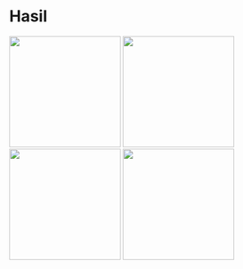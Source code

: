 # Hasil
<img src="https://github.com/user-attachments/assets/ec070d56-36bf-4be8-be74-b0d258ae8fe8" width="200">
<img src="https://github.com/user-attachments/assets/a06e2bd2-cc31-44d6-a4ae-689b5e4d9a3b" width="200">
<img src="https://github.com/user-attachments/assets/f5f1d923-3091-4fe9-bb88-eebdafb3e589" width="200">
<img src="hhttps://github.com/user-attachments/assets/a486ad8f-2a54-47e4-9967-1c85b291c783" width="200">
